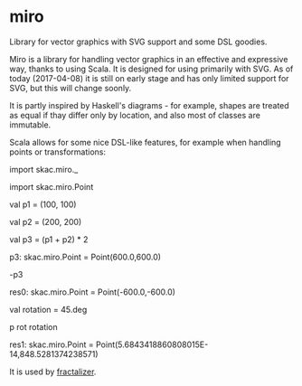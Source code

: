 # miro
Library for vector graphics with SVG support and some DSL goodies.

Miro is a library for handling vector graphics in an effective and expressive way, thanks to using Scala. It is designed for using primarily with SVG. As of today (2017-04-08) it is still on early stage and has only limited support for SVG, but this will change soonly.

It is partly inspired by Haskell's diagrams - for example, shapes are treated as equal if thay differ only by location, and also most of classes are immutable.

Scala allows for some nice DSL-like features, for example when handling points or transformations:

import skac.miro._

import skac.miro.Point

val p1 = (100, 100)

val p2 = (200, 200)

val p3 = (p1 + p2) * 2

p3: skac.miro.Point = Point(600.0,600.0)

-p3

res0: skac.miro.Point = Point(-600.0,-600.0)

val rotation = 45.deg

p rot rotation

res1: skac.miro.Point = Point(5.6843418860808015E-14,848.5281374238571)

It is used by <a href="https://github.com/skac112/fractalizer">fractalizer</a>.









